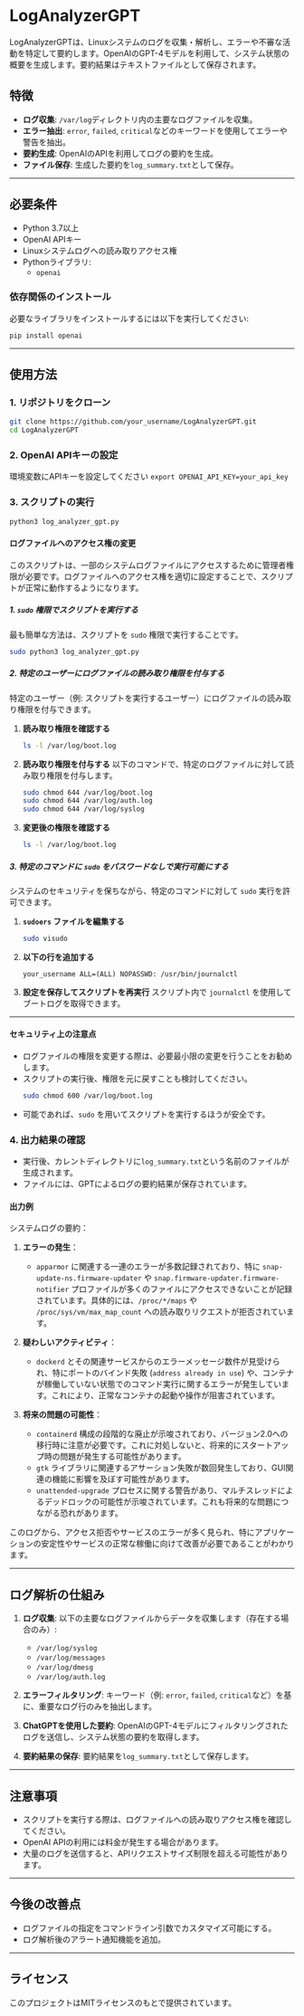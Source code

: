 # LogAnalyzerGPT

LogAnalyzerGPTは、Linuxシステムのログを収集・解析し、エラーや不審な活動を特定して要約します。OpenAIのGPT-4モデルを利用して、システム状態の概要を生成します。要約結果はテキストファイルとして保存されます。

## 特徴
- **ログ収集**: `/var/log`ディレクトリ内の主要なログファイルを収集。
- **エラー抽出**: `error`, `failed`, `critical`などのキーワードを使用してエラーや警告を抽出。
- **要約生成**: OpenAIのAPIを利用してログの要約を生成。
- **ファイル保存**: 生成した要約を`log_summary.txt`として保存。

---

## 必要条件
- Python 3.7以上
- OpenAI APIキー
- Linuxシステムログへの読み取りアクセス権
- Pythonライブラリ:
  - `openai`

### 依存関係のインストール
必要なライブラリをインストールするには以下を実行してください:
```bash
pip install openai
```

---

## 使用方法

### 1. リポジトリをクローン
```bash
git clone https://github.com/your_username/LogAnalyzerGPT.git
cd LogAnalyzerGPT
```

### 2. OpenAI APIキーの設定
環境変数にAPIキーを設定してください `export OPENAI_API_KEY=your_api_key`

### 3. スクリプトの実行
```bash
python3 log_analyzer_gpt.py
```

#### **ログファイルへのアクセス権の変更**

このスクリプトは、一部のシステムログファイルにアクセスするために管理者権限が必要です。ログファイルへのアクセス権を適切に設定することで、スクリプトが正常に動作するようになります。

##### **1. `sudo` 権限でスクリプトを実行する**
最も簡単な方法は、スクリプトを `sudo` 権限で実行することです。

```bash
sudo python3 log_analyzer_gpt.py
```

##### **2. 特定のユーザーにログファイルの読み取り権限を付与する**
特定のユーザー（例: スクリプトを実行するユーザー）にログファイルの読み取り権限を付与できます。

1. **読み取り権限を確認する**
   ```bash
   ls -l /var/log/boot.log
   ```

2. **読み取り権限を付与する**
   以下のコマンドで、特定のログファイルに対して読み取り権限を付与します。
   ```bash
   sudo chmod 644 /var/log/boot.log
   sudo chmod 644 /var/log/auth.log
   sudo chmod 644 /var/log/syslog
   ```

3. **変更後の権限を確認する**
   ```bash
   ls -l /var/log/boot.log
   ```

##### **3. 特定のコマンドに `sudo` をパスワードなしで実行可能にする**
システムのセキュリティを保ちながら、特定のコマンドに対して `sudo` 実行を許可できます。

1. **`sudoers` ファイルを編集する**
   ```bash
   sudo visudo
   ```

2. **以下の行を追加する**
   ```plaintext
   your_username ALL=(ALL) NOPASSWD: /usr/bin/journalctl
   ```

3. **設定を保存してスクリプトを再実行**
   スクリプト内で `journalctl` を使用してブートログを取得できます。

---

#### **セキュリティ上の注意点**
- ログファイルの権限を変更する際は、必要最小限の変更を行うことをお勧めします。
- スクリプトの実行後、権限を元に戻すことも検討してください。
  ```bash
  sudo chmod 600 /var/log/boot.log
  ```
- 可能であれば、`sudo` を用いてスクリプトを実行するほうが安全です。

### 4. 出力結果の確認
- 実行後、カレントディレクトリに`log_summary.txt`という名前のファイルが生成されます。
- ファイルには、GPTによるログの要約結果が保存されています。

#### 出力例
システムログの要約：

1. **エラーの発生**：
   - `apparmor` に関連する一連のエラーが多数記録されており、特に `snap-update-ns.firmware-updater` や `snap.firmware-updater.firmware-notifier` プロファイルが多くのファイルにアクセスできないことが記録されています。具体的には、`/proc/*/maps` や `/proc/sys/vm/max_map_count` への読み取りリクエストが拒否されています。

2. **疑わしいアクティビティ**：
   - `dockerd` とその関連サービスからのエラーメッセージ数件が見受けられ、特にポートのバインド失敗 (`address already in use`) や、コンテナが稼働していない状態でのコマンド実行に関するエラーが発生しています。これにより、正常なコンテナの起動や操作が阻害されています。

3. **将来の問題の可能性**：
   - `containerd` 構成の段階的な廃止が示唆されており、バージョン2.0への移行時に注意が必要です。これに対処しないと、将来的にスタートアップ時の問題が発生する可能性があります。
   - `gtk` ライブラリに関連するアサーション失敗が数回発生しており、GUI関連の機能に影響を及ぼす可能性があります。
   - `unattended-upgrade` プロセスに関する警告があり、マルチスレッドによるデッドロックの可能性が示唆されています。これも将来的な問題につながる恐れがあります。

このログから、アクセス拒否やサービスのエラーが多く見られ、特にアプリケーションの安定性やサービスの正常な稼働に向けて改善が必要であることがわかります。

---

## ログ解析の仕組み

1. **ログ収集**:
   以下の主要なログファイルからデータを収集します（存在する場合のみ）:
   - `/var/log/syslog`
   - `/var/log/messages`
   - `/var/log/dmesg`
   - `/var/log/auth.log`

2. **エラーフィルタリング**:
   キーワード（例: `error`, `failed`, `critical`など）を基に、重要なログ行のみを抽出します。

3. **ChatGPTを使用した要約**:
   OpenAIのGPT-4モデルにフィルタリングされたログを送信し、システム状態の要約を取得します。

4. **要約結果の保存**:
   要約結果を`log_summary.txt`として保存します。

---

## 注意事項

- スクリプトを実行する際は、ログファイルへの読み取りアクセス権を確認してください。
- OpenAI APIの利用には料金が発生する場合があります。
- 大量のログを送信すると、APIリクエストサイズ制限を超える可能性があります。

---

## 今後の改善点

- ログファイルの指定をコマンドライン引数でカスタマイズ可能にする。
- ログ解析後のアラート通知機能を追加。

---

## ライセンス
このプロジェクトはMITライセンスのもとで提供されています。